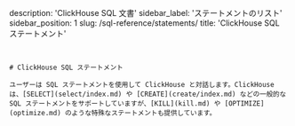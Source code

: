 description: 'ClickHouse SQL 文書'
sidebar_label: 'ステートメントのリスト'
sidebar_position: 1
slug: /sql-reference/statements/
title: 'ClickHouse SQL ステートメント'
```


# ClickHouse SQL ステートメント

ユーザーは SQL ステートメントを使用して ClickHouse と対話します。ClickHouse は、[SELECT](select/index.md) や [CREATE](create/index.md) などの一般的な SQL ステートメントをサポートしていますが、[KILL](kill.md) や [OPTIMIZE](optimize.md) のような特殊なステートメントも提供しています。
